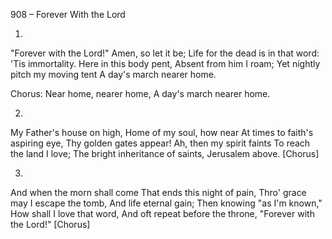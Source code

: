 908 – Forever With the Lord


1.
"Forever with the Lord!"
Amen, so let it be;
Life for the dead is in that word:
'Tis immortality.
Here in this body pent,
Absent from him I roam;
Yet nightly pitch my moving tent
A day's march nearer home.

Chorus:
Near home, nearer home,
A day's march nearer home.

2.
My Father's house on high,
Home of my soul, how near
At times to faith's aspiring eye,
Thy golden gates appear!
Ah, then my spirit faints
To reach the land I love;
The bright inheritance of saints,
Jerusalem above.  [Chorus]

3.
And when the morn shall come
That ends this night of pain,
Thro' grace may I escape the tomb,
And life eternal gain;
Then knowing "as I'm known,"
How shall I love that word,
And oft repeat before the throne,
"Forever with the Lord!"  [Chorus]

